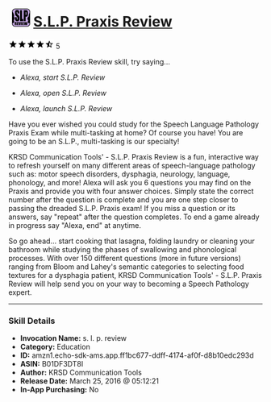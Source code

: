 # &nbsp;<img src="skill_icon" alt="S.L.P. Praxis Review icon" width="36"> [S.L.P. Praxis Review](http://alexa.amazon.com/#skills/amzn1.echo-sdk-ams.app.ff1bc677-ddff-4174-af0f-d8b10edc293d)
![4.5 stars](../../images/ic_star_black_18dp_1x.png)![4.5 stars](../../images/ic_star_black_18dp_1x.png)![4.5 stars](../../images/ic_star_black_18dp_1x.png)![4.5 stars](../../images/ic_star_black_18dp_1x.png)![4.5 stars](../../images/ic_star_half_black_18dp_1x.png) 5

To use the S.L.P. Praxis Review skill, try saying...

* *Alexa, start S.L.P. Review*

* *Alexa, open S.L.P. Review*

* *Alexa, launch S.L.P. Review*

Have you ever wished you could study for the Speech Language Pathology Praxis Exam while multi-tasking at home?  Of course you have!  You are going to be an S.L.P., multi-tasking is our specialty! 

KRSD Communication Tools' - S.L.P. Praxis Review is a fun, interactive way to refresh yourself on many different areas of speech-language pathology such as: motor speech disorders, dysphagia, neurology, language, phonology, and more!  Alexa will ask you 6 questions you may find on the Praxis and provide you with four answer choices. Simply state the correct number after the question is complete and you are one step closer to passing the dreaded S.L.P. Praxis exam!  If you miss a question or its answers, say "repeat" after the question completes. To end a game already in progress say "Alexa, end" at anytime.

So go ahead... start cooking that lasagna, folding laundry or cleaning your bathroom while studying the phases of swallowing and phonological processes.  With over 150 different questions (more in future versions) ranging from Bloom and Lahey's semantic categories to selecting food textures for a dysphagia patient, KRSD Communication Tools' - S.L.P. Praxis Review will help send you on your way to becoming a Speech Pathology expert.

***

### Skill Details

* **Invocation Name:** s. l. p. review
* **Category:** Education
* **ID:** amzn1.echo-sdk-ams.app.ff1bc677-ddff-4174-af0f-d8b10edc293d
* **ASIN:** B01DF3DT8I
* **Author:** KRSD Communication Tools
* **Release Date:** March 25, 2016 @ 05:12:21
* **In-App Purchasing:** No
